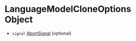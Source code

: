 # LanguageModelCloneOptions Object

* `signal` [AbortSignal](https://nodejs.org/api/globals.html#globals_class_abortsignal) (optional)

